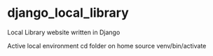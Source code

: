 # django_local_library
Local Library website written in Django

Active local environment
cd folder on home
source venv/bin/activate
